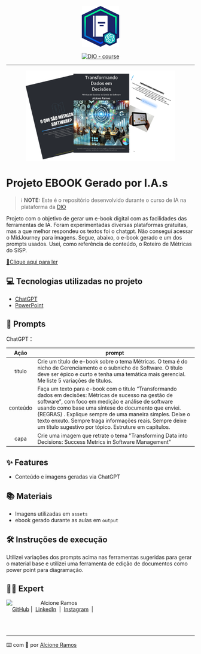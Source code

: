 <p align="center">
    <img width="100" src=".github/assets/banner.png">
</p>


<p align="center">
<a href="https://dio.me/"><img src="https://img.shields.io/badge/DIO-Course-28DA77?logo=youtube" alt="DIO - course"></a>

-------


<p align="center">
<img 
    src="assets/Exemplo.png"
    width="400"  
/>
</p>

# Projeto EBOOK Gerado por I.A.s


 > ℹ️ **NOTE:** Este é o repositório desenvolvido durante o curso de IA na plataforma da [DIO](https://dio.me)

Projeto com o objetivo de gerar um e-book digital com as facilidades das ferramentas de IA. Foram experimentadas diversas plataformas gratuitas, mas a que melhor respondeu os textos foi o chatgpt. Não consegui acessar o MidJourney para imagens. Segue, abaixo, o e-book gerado e um dos prompts usados. Usei, como referência de conteúdo, o Roteiro de Métricas do SISP.

<a href="https://github.com/alcione314/prompts-recipe-to-create-a-ebook/blob/main/Transformando-Dados-em-Decisoes%20vers%C3%A3o%20final.pdf" title="View PDF now"> 📕Clique aqui para ler</a>

## 💻 Tecnologias utilizadas no projeto

- [ChatGPT](https://chat.openai.com/) 
- [PowerPoint](https://www.microsoft.com/en/microsoft-365/powerpoint)

## 🧠 Prompts


ChatGPT：

|   Ação   | prompt                                                                                                                                                                                                                                                                         |
| :------: | ------------------------------------------------------------------------------------------------------------------------------------------------------------------------------------------------------------------------------------------------------------------------------ |
|  título  | Crie um título de e-book sobre o tema Métricas. O tema é do nicho de Gerenciamento e o subnicho de Software. O título deve ser épico e curto e tenha uma temática mais gerencial. Me liste 5 variações de títulos. |
| conteúdo | Faça um texto para e-book com o título “Transformando dados em decisões: Métricas de sucesso na gestão de software”, com foco em medição e análise de software usando como base uma síntese do documento que enviei. {REGRAS} . Explique sempre de uma maneira simples. Deixe o texto enxuto. Sempre traga informações reais. Sempre deixe um título sugestivo por tópico. Estruture em capítulos. |
| capa | Crie uma imagem que retrate o tema "Transforming Data into Decisions: Success Metrics in Software Management"|

## ✨ Features

- Conteúdo e imagens geradas via ChatGPT

## 📚 Materiais

- Imagens utilizadas em `assets`
- ebook gerado durante as aulas em `output`

## 🛠️ Instruções de execução

Utilizei variações dos prompts acima nas ferramentas sugeridas para gerar o material base e utilizei uma ferramenta de edição de documentos como power point para diagramação.

## 👨‍💻 Expert

<p>
    <img 
      align=left 
      margin=10 
      width=80 
      src="https://avatars.githubusercontent.com/u/189394740?s=400&u=da5534723715d76e415ada0a2c0eccbed71be12d&v=4"
    />
    <p>&nbsp&nbsp&nbspAlcione Ramos<br>
    &nbsp&nbsp&nbsp
    <a href="https://github.com/alcione314">
    GitHub</a>&nbsp;|&nbsp;
    <a href="www.linkedin.com/in/alcioneramos">LinkedIn</a>
&nbsp;|&nbsp;
    <a href="https://www.instagram.com/alcionejandircandeas/">
    Instagram</a>
&nbsp;|&nbsp;</p>
</p>
<br/><br/>
<p>

---

⌨️ com 💜 por [Alcione Ramos](https://github.com/alcione314)
